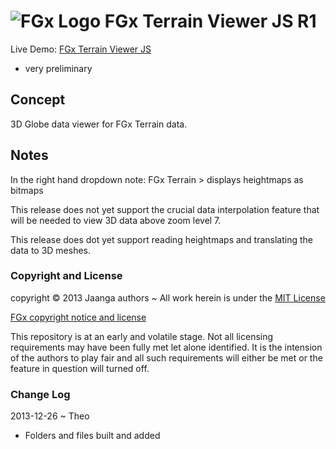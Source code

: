 ![FGx Logo]( http://fgx.github.io/images/fgx-cap-40x30.png) FGx Terrain Viewer JS R1
====================================================================================

Live Demo: [FGx Terrain Viewer JS]( http://fgx.github.io/fgx-terrain-viewer-js/index.html "Happ viewing!" )

- very preliminary

## Concept
3D Globe data viewer for FGx Terrain data.

## Notes
In the right hand dropdown note: FGx Terrain > displays heightmaps as bitmaps

This release does not yet support the crucial data interpolation feature that will be needed to view 3D data above zoom level 7.

This release does dot yet support reading heightmaps and translating the data to 3D meshes.



### Copyright and License
copyright &copy; 2013 Jaanga authors ~ All work herein is under the [MIT License](http://jaanga.github.io/libs/jaanga-copyright-and-mit-license.md)

[FGx copyright notice and license]( https://github.com/fgx/fgx.github.io/blob/master/fgx-copyright-notice-and-license.md )

This repository is at an early and volatile stage. Not all licensing requirements may have been fully met let alone identified. It is the intension of the authors to play fair and all such requirements will either be met or the feature in question will turned off.

### Change Log

2013-12-26 ~ Theo

* Folders and files built and added